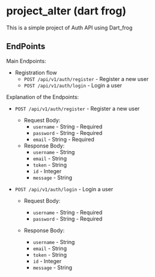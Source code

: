 # project_alter (dart frog) 

This is a simple project of Auth API using Dart_frog

## EndPoints

Main Endpoints:

- Registration flow
  - `POST /api/v1/auth/register` - Register a new user
  - `POST /api/v1/auth/login` - Login a user

 Explanation of the Endpoints:

- `POST /api/v1/auth/register` - Register a new user
  - Request Body:
    - `username` - String - Required
    - `password` - String - Required
    - `email` - String - Required
  - Response Body:
    - `username` - String
    - `email` - String
    - `token` - String
    - `id` - Integer
    - `message` - String

- `POST /api/v1/auth/login` - Login a user
  - Request Body:
    - `username` - String - Required
    - `password` - String - Required

  - Response Body:
    - `username` - String
    - `email` - String
    - `token` - String
    - `id` - Integer
    - `message` - String
